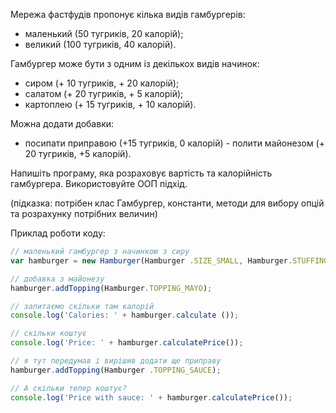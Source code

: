 Мережа фастфудів пропонує кілька видів гамбургерів:

- маленький (50 тугриків, 20 калорій);
- великий (100 тугриків, 40 калорій).

Гамбургер може бути з одним із декількох видів начинок:

- сиром (+ 10 тугриків, + 20 калорій);
- салатом (+ 20 тугриків, + 5 калорій);
- картоплею (+ 15 тугриків, + 10 калорій).

Можна додати добавки:

- посипати приправою (+15 тугриків, 0 калорій) - полити майонезом (+ 20 тугриків, +5 калорій).

Напишіть програму, яка розраховує вартість та калорійність гамбургера. Використовуйте ООП підхід.

(підказка: потрібен клас Гамбургер, константи, методи для вибору опцій та розрахунку потрібних величин)

Приклад роботи коду:
```javascript
// маленький гамбургер з начинкою з сиру
var hamburger = new Hamburger(Hamburger .SIZE_SMALL, Hamburger.STUFFING_CHEESE);

// добавка з майонезу
hamburger.addTopping(Hamburger.TOPPING_MAYO);

// запитаємо скільки там калорій
console.log('Calories: ' + hamburger.calculate ());

// скільки коштує
console.log('Price: ' + hamburger.calculatePrice());

// я тут передумав і вирішив додати ще приправу
hamburger.addTopping(Hamburger .TOPPING_SAUCE);

// А скільки тепер коштує?
console.log('Price with sauce: ' + hamburger.calculatePrice());
```
